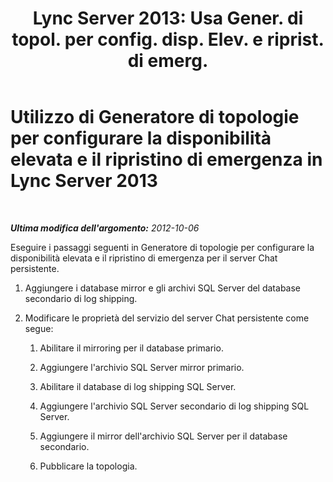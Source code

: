 ﻿---
title: "Lync Server 2013: Usa Gener. di topol. per config. disp. Elev. e riprist. di emerg."
TOCTitle: Utilizzo di Generatore di topologie per configurare la disponibilità elevata e il ripristino di emergenza
ms:assetid: abc1a25d-1f5e-46ef-91d2-0144fc847206
ms:mtpsurl: https://technet.microsoft.com/it-it/library/JJ205172(v=OCS.15)
ms:contentKeyID: 49301628
ms.date: 08/24/2015
mtps_version: v=OCS.15
ms.translationtype: HT
---

# Utilizzo di Generatore di topologie per configurare la disponibilità elevata e il ripristino di emergenza in Lync Server 2013

 

_**Ultima modifica dell'argomento:** 2012-10-06_

Eseguire i passaggi seguenti in Generatore di topologie per configurare la disponibilità elevata e il ripristino di emergenza per il server Chat persistente.

1.  Aggiungere i database mirror e gli archivi SQL Server del database secondario di log shipping.

2.  Modificare le proprietà del servizio del server Chat persistente come segue:
    
    1.  Abilitare il mirroring per il database primario.
    
    2.  Aggiungere l'archivio SQL Server mirror primario.
    
    3.  Abilitare il database di log shipping SQL Server.
    
    4.  Aggiungere l'archivio SQL Server secondario di log shipping SQL Server.
    
    5.  Aggiungere il mirror dell'archivio SQL Server per il database secondario.
    
    6.  Pubblicare la topologia.

